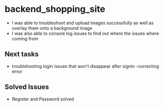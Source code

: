 # backend_shopping_site

- I was able to troubleshoot and upload images successfully as well as overlay them onto a background image
- I was also able to console log issues to find out where the issues where coming from

## Next tasks
<!-- 
- create products page to allow customers to view the products
- create pricing and other json data of relating to the description of each products
- add animation affects
- add content to each page -->
- troublshooting login issues that won't disappear after signin
-correcting error

## Solved Issues

- Register and Password solved
